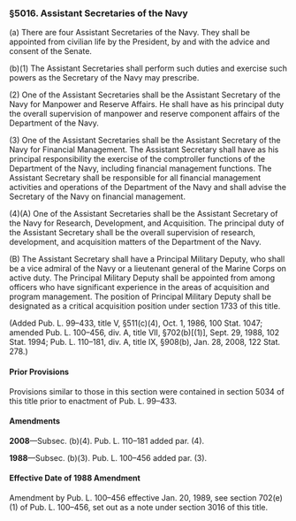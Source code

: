 ### §5016. Assistant Secretaries of the Navy ###

(a) There are four Assistant Secretaries of the Navy. They shall be appointed from civilian life by the President, by and with the advice and consent of the Senate.

(b)(1) The Assistant Secretaries shall perform such duties and exercise such powers as the Secretary of the Navy may prescribe.

(2) One of the Assistant Secretaries shall be the Assistant Secretary of the Navy for Manpower and Reserve Affairs. He shall have as his principal duty the overall supervision of manpower and reserve component affairs of the Department of the Navy.

(3) One of the Assistant Secretaries shall be the Assistant Secretary of the Navy for Financial Management. The Assistant Secretary shall have as his principal responsibility the exercise of the comptroller functions of the Department of the Navy, including financial management functions. The Assistant Secretary shall be responsible for all financial management activities and operations of the Department of the Navy and shall advise the Secretary of the Navy on financial management.

(4)(A) One of the Assistant Secretaries shall be the Assistant Secretary of the Navy for Research, Development, and Acquisition. The principal duty of the Assistant Secretary shall be the overall supervision of research, development, and acquisition matters of the Department of the Navy.

(B) The Assistant Secretary shall have a Principal Military Deputy, who shall be a vice admiral of the Navy or a lieutenant general of the Marine Corps on active duty. The Principal Military Deputy shall be appointed from among officers who have significant experience in the areas of acquisition and program management. The position of Principal Military Deputy shall be designated as a critical acquisition position under section 1733 of this title.

(Added Pub. L. 99–433, title V, §511(c)(4), Oct. 1, 1986, 100 Stat. 1047; amended Pub. L. 100–456, div. A, title VII, §702(b)[(1)], Sept. 29, 1988, 102 Stat. 1994; Pub. L. 110–181, div. A, title IX, §908(b), Jan. 28, 2008, 122 Stat. 278.)

#### Prior Provisions ####

Provisions similar to those in this section were contained in section 5034 of this title prior to enactment of Pub. L. 99–433.

#### Amendments ####

**2008**—Subsec. (b)(4). Pub. L. 110–181 added par. (4).

**1988**—Subsec. (b)(3). Pub. L. 100–456 added par. (3).

#### Effective Date of 1988 Amendment ####

Amendment by Pub. L. 100–456 effective Jan. 20, 1989, see section 702(e)(1) of Pub. L. 100–456, set out as a note under section 3016 of this title.
